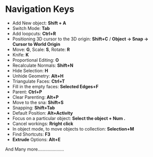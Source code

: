 # Navigation Keys

* Add New object: **Shift + A**
* Switch Mode: **Tab**
* Add loopcuts: **Ctrl+R**
* Positioning 3D cursor to the 3D origin: **Shift+C** / **Object -> Snap -> Cursor to World Origin**
* Move: **G**, Scale: **S**, Rotate: **R**
* Knife: **K**
* Proportional Editing: **O**
* Recalculate Normals: **Shift+N**
* Hide Selection: **H**
* Unhide Geometry: **Alt+H**
* Triangulate Faces: **Ctrl+T**
* Fill in the empty faces: **Selected Edges+F**
* Parent: **Ctrl+P**
* Clear Parenting: **Alt+P**
* Move to the sna: **Shift+S** 
* Snapping: **Shift+Tab**
* Default Position: **Alt+Activity**
* Focus on a particular object: **Select the object + Num .**
* Cancel workings: **Rright click**
* In object mode, to move objects to collection: **Selection+M** 
* Find Shortcuts: **F3**
* **Extrude** Options: **Alt+E** 

And Many more…………………
